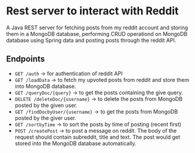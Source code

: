 
# Rest server to interact with Reddit

A Java REST server for fetching posts from my reddit account and storing them in a MongoDB database, performing CRUD operationd on MongoDB database using Spring data and posting posts through the reddit API.

## Endpoints
* ```GET /auth``` -> for authentication of reddit API
* ```GET /loadData``` -> to fetch my upvoted posts from reddit and store them into MongoDB database.
* ```GET /queryDoc/{query}``` -> to get the posts containing the give query.
* ```DELETE /deleteDoc/{username}``` -> to delete the posts from MongoDB posted by the given user.
* ```GET /findDocbyUser/{username}``` -> to get the posts from MongoDB posted by the giver user.
* ```GET /sortbyTime``` -> to sort the posts by time of posting (recent first)
* ```POST /createPost``` -> to post a message on reddit. The body of the request should contain subreddit, title and text. The post would get stored into the MongoDB database automatically.
 
